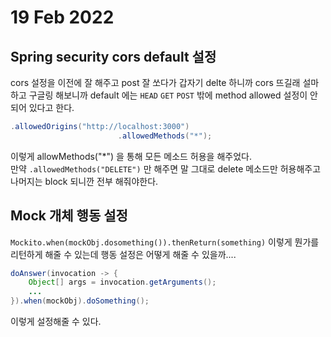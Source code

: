 # 19 Feb 2022   
   
## Spring security cors default 설정   
   
cors 설정을 이전에 잘 해주고 post 잘 쏘다가 갑자기 delte 하니까 cors 뜨길래 설마하고 구글링 해보니까 default 에는 `HEAD` `GET` `POST` 밖에 method allowed 설정이 안되어 있다고 한다.   
   
``` java
.allowedOrigins("http://localhost:3000")
						.allowedMethods("*");
```   
   
이렇게 allowMethods("*") 을 통해 모든 메소드 허용을 해주었다.   
만약 `.allowedMethods("DELETE")` 만 해주면 말 그대로 delete 메소드만 허용해주고 나머지는 block 되니깐 전부 해줘야한다.   
   
## Mock 개체 행동 설정  
   
`Mockito.when(mockObj.dosomething()).thenReturn(something)` 이렇게 뭔가를 리턴하게 해줄 수 있는데 행동 설정은 어떻게 해줄 수 있을까....   
   
``` java   
doAnswer(invocation -> {
    Object[] args = invocation.getArguments();
    ...
}).when(mockObj).doSomething();
```   
   
이렇게 설정해줄 수 있다.   